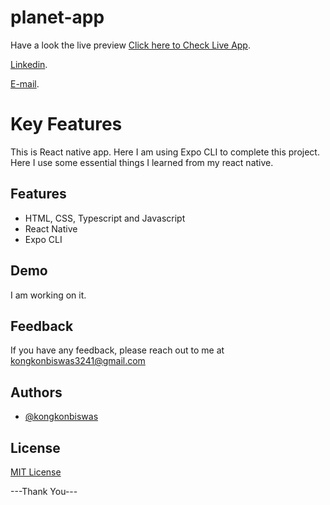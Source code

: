 # planet-app

Have a look the live preview [Click here to Check Live App](https://expo.dev/@kongkonbiswas/planet-app).

[Linkedin](https://www.linkedin.com/in/kongkon-biswas-a2374314a/).

[E-mail](kongkonbiswas3241@gmail.com).

# Key Features
This is React native app. Here I am using Expo CLI to complete this project. Here I use some essential things I learned from my react native.
## Features

- HTML, CSS, Typescript and Javascript
- React Native
- Expo CLI


## Demo

I am working on it.


## Feedback

If you have any feedback, please reach out to me at kongkonbiswas3241@gmail.com


## Authors

- [@kongkonbiswas](https://github.com/kongkonbiswas)

## License

[MIT License](LICENSE)
 

 <!-- ## Important command
# npm i --save react-native-svg
# npm i --save --dev react-native-svg-transformer -->



 ---Thank You---